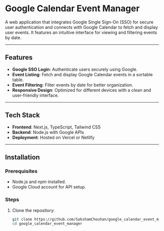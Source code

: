 # Google Calendar Event Manager

A web application that integrates Google Single Sign-On (SSO) for secure user authentication and connects with Google Calendar to fetch and display user events. It features an intuitive interface for viewing and filtering events by date.

---

## Features
- **Google SSO Login**: Authenticate users securely using Google.
- **Event Listing**: Fetch and display Google Calendar events in a sortable table.
- **Event Filtering**: Filter events by date for better organization.
- **Responsive Design**: Optimized for different devices with a clean and user-friendly interface.

---

## Tech Stack
- **Frontend**: Next.js, TypeScript, Tailwind CSS
- **Backend**: Node.js with Google APIs
- **Deployment**: Hosted on Vercel or Netlify

---

## Installation

### Prerequisites
- Node.js and npm installed.
- Google Cloud account for API setup.

### Steps
1. Clone the repository:
   ```bash
   git clone https://github.com/SakshamChouhan/google_calendar_event_manager.git
   cd google_calendar_event_manager
